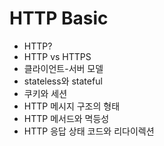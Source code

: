 # HTTP Basic

- HTTP?
- HTTP vs HTTPS
- 클라이언트-서버 모델
- stateless와 stateful
- 쿠키와 세션
- HTTP 메시지 구조의 형태
- HTTP 메서드와 멱등성
- HTTP 응답 상태 코드와 리다이렉션
